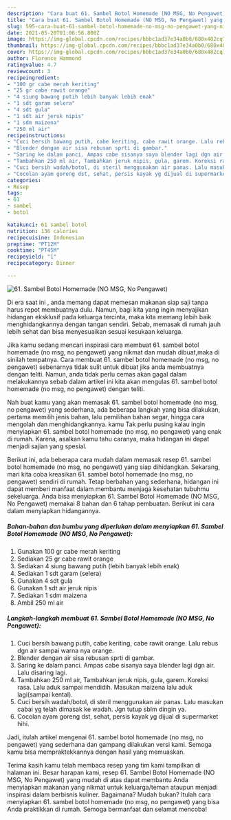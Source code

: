 ```yaml
---
description: "Cara buat 61. Sambel Botol Homemade (NO MSG, No Pengawet) yang nikmat dan Mudah Dibuat"
title: "Cara buat 61. Sambel Botol Homemade (NO MSG, No Pengawet) yang nikmat dan Mudah Dibuat"
slug: 595-cara-buat-61-sambel-botol-homemade-no-msg-no-pengawet-yang-nikmat-dan-mudah-dibuat
date: 2021-05-20T01:06:56.800Z
image: https://img-global.cpcdn.com/recipes/bbbc1ad37e34a0b0/680x482cq70/61-sambel-botol-homemade-no-msg-no-pengawet-foto-resep-utama.jpg
thumbnail: https://img-global.cpcdn.com/recipes/bbbc1ad37e34a0b0/680x482cq70/61-sambel-botol-homemade-no-msg-no-pengawet-foto-resep-utama.jpg
cover: https://img-global.cpcdn.com/recipes/bbbc1ad37e34a0b0/680x482cq70/61-sambel-botol-homemade-no-msg-no-pengawet-foto-resep-utama.jpg
author: Florence Hammond
ratingvalue: 4.7
reviewcount: 3
recipeingredient:
- "100 gr cabe merah keriting"
- "25 gr cabe rawit orange"
- "4 siung bawang putih lebih banyak lebih enak"
- "1 sdt garam selera"
- "4 sdt gula"
- "1 sdt air jeruk nipis"
- "1 sdm maizena"
- "250 ml air"
recipeinstructions:
- "Cuci bersih bawang putih, cabe keriting, cabe rawit orange. Lalu rebus dgn air sampai warna nya orange."
- "Blender dengan air sisa rebusan sprti di gambar."
- "Saring ke dalam panci. Ampas cabe sisanya saya blender lagi dgn air. Lalu disaring lagi."
- "Tambahkan 250 ml air, Tambahkan jeruk nipis, gula, garem. Koreksi rasa. Lalu aduk sampai mendidih. Masukan maizena lalu aduk lagi(sampai kental)."
- "Cuci bersih wadah/botol, di steril menggunakan air panas. Lalu masukan cabai yg telah dimasak ke wadah. Jgn tutup sblm dingin ya."
- "Cocolan ayam goreng dst, sehat, persis kayak yg dijual di supermarket hihi."
categories:
- Resep
tags:
- 61
- sambel
- botol

katakunci: 61 sambel botol 
nutrition: 136 calories
recipecuisine: Indonesian
preptime: "PT12M"
cooktime: "PT45M"
recipeyield: "1"
recipecategory: Dinner

---
```



![61. Sambel Botol Homemade (NO MSG, No Pengawet)](https://img-global.cpcdn.com/recipes/bbbc1ad37e34a0b0/680x482cq70/61-sambel-botol-homemade-no-msg-no-pengawet-foto-resep-utama.jpg)

Di era  saat ini , anda memang dapat memesan makanan siap saji tanpa harus repot membuatnya dulu. Namun, bagi kita yang ingin menyajikan hidangan eksklusif pada keluarga tercinta, maka kita memang lebih baik menghidangkannya dengan tangan sendiri. Sebab, memasak di rumah jauh lebih sehat dan bisa menyesuaikan sesuai kesukaan keluarga.

Jika kamu sedang mencari inspirasi cara membuat 61. sambel botol homemade (no msg, no pengawet) yang nikmat dan mudah dibuat,maka di sinilah tempatnya. Cara membuat 61. sambel botol homemade (no msg, no pengawet)  sebenarnya tidak sulit untuk dibuat jika anda membuatnya dengan teliti. Namun, anda tidak perlu cemas akan gagal dalam melakukannya 
sebab dalam artikel ini kita akan mengulas 61. sambel botol homemade (no msg, no pengawet) dengan teliti.  



Nah buat kamu yang akan memasak 61. sambel botol homemade (no msg, no pengawet) yang sederhana, ada beberapa langkah yang bisa dilakukan, pertama memilih jenis bahan, lalu pemilihan bahan segar, hingga cara mengolah dan menghidangkannya. kamu Tak perlu pusing kalau ingin menyiapkan 61. sambel botol homemade (no msg, no pengawet) yang enak di rumah. Karena, asalkan kamu  tahu caranya, maka hidangan ini dapat menjadi sajian yang spesial.

Berikut ini, ada beberapa cara mudah dalam memasak resep 61. sambel botol homemade (no msg, no pengawet) yang siap dihidangkan. Sekarang, mari kita coba kreasikan 61. sambel botol homemade (no msg, no pengawet) sendiri di rumah. Tetap berbahan yang sederhana, hidangan ini dapat memberi manfaat dalam membantu menjaga kesehatan tubuhmu sekeluarga. Anda bisa menyiapkan 61. Sambel Botol Homemade (NO MSG, No Pengawet) memakai 8 bahan dan 6 tahap pembuatan. Berikut ini cara dalam menyiapkan hidangannya.

<!--inarticleads1-->

##### Bahan-bahan dan bumbu yang diperlukan dalam menyiapkan 61. Sambel Botol Homemade (NO MSG, No Pengawet):

1. Gunakan 100 gr cabe merah keriting
1. Sediakan 25 gr cabe rawit orange
1. Sediakan 4 siung bawang putih (lebih banyak lebih enak)
1. Sediakan 1 sdt garam (selera)
1. Gunakan 4 sdt gula
1. Gunakan 1 sdt air jeruk nipis
1. Sediakan 1 sdm maizena
1. Ambil 250 ml air




<!--inarticleads2-->

##### Langkah-langkah membuat 61. Sambel Botol Homemade (NO MSG, No Pengawet):

1. Cuci bersih bawang putih, cabe keriting, cabe rawit orange. Lalu rebus dgn air sampai warna nya orange.
1. Blender dengan air sisa rebusan sprti di gambar.
1. Saring ke dalam panci. Ampas cabe sisanya saya blender lagi dgn air. Lalu disaring lagi.
1. Tambahkan 250 ml air, Tambahkan jeruk nipis, gula, garem. Koreksi rasa. Lalu aduk sampai mendidih. Masukan maizena lalu aduk lagi(sampai kental).
1. Cuci bersih wadah/botol, di steril menggunakan air panas. Lalu masukan cabai yg telah dimasak ke wadah. Jgn tutup sblm dingin ya.
1. Cocolan ayam goreng dst, sehat, persis kayak yg dijual di supermarket hihi.




Jadi, itulah artikel mengenai  61. sambel botol homemade (no msg, no pengawet)  yang sederhana dan gampang dilakukan versi kami. Semoga kamu bisa mempraktekkannya dengan hasil yang memuaskan. 

Terima kasih kamu telah membaca resep yang tim kami tampilkan di halaman ini. Besar harapan kami, resep  61. Sambel Botol Homemade (NO MSG, No Pengawet) yang mudah di atas dapat membantu Anda menyiapkan makanan yang nikmat untuk keluarga/teman ataupun menjadi inspirasi dalam berbisnis kuliner. Bagaimana? Mudah bukan? Itulah cara menyiapkan 61. sambel botol homemade (no msg, no pengawet) yang bisa Anda praktikkan di rumah. Semoga bermanfaat dan selamat mencoba!

